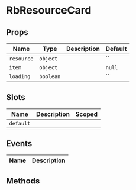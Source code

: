 # RbResourceCard

> 

## Props

| Name | Type | Description | Default |
| ---- | ---- | ----------- | ------- |
| `resource` | `object` |  | `` |
| `item` | `object` |  | `null` |
| `loading` | `boolean` |  | `` |

## Slots

| Name | Description | Scoped |
| ---- | ----------- | ------ |
| `default` |  |  |

## Events

| Name | Description |
| ---- | ----------- |

## Methods
